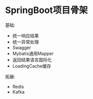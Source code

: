 # SpringBoot项目骨架

基础:
- 统一响应结果
- 统一异常处理
- Swagger
- Mybatis通用Mapper
- 返回结果语言国际化
- LoadingCache缓存

拓展:
- Redis
- Kafka
